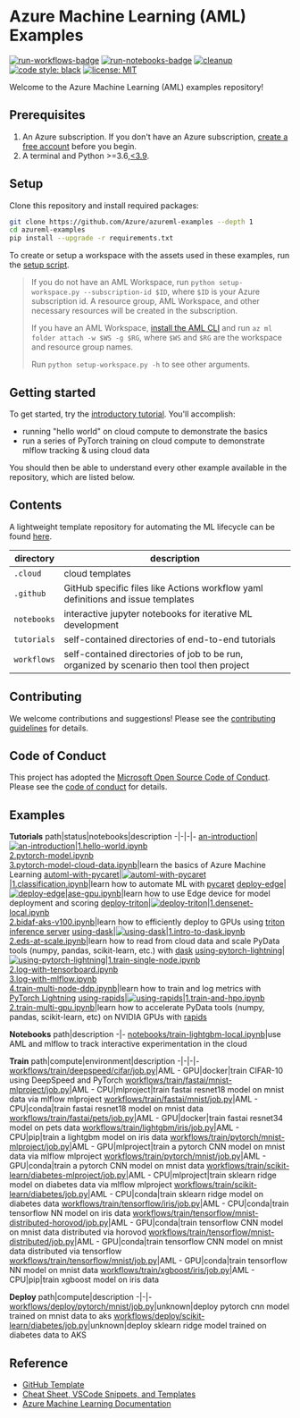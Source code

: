 # Azure Machine Learning (AML) Examples

[![run-workflows-badge](https://github.com/Azure/azureml-examples/workflows/run-workflows/badge.svg)](https://github.com/Azure/azureml-examples/actions?query=workflow%3Arun-workflows)
[![run-notebooks-badge](https://github.com/Azure/azureml-examples/workflows/run-notebooks/badge.svg)](https://github.com/Azure/azureml-examples/actions?query=workflow%3Arun-notebooks)
[![cleanup](https://github.com/Azure/azureml-examples/workflows/cleanup/badge.svg)](https://github.com/Azure/azureml-examples/actions?query=workflow%3Acleanup)
[![code style: black](https://img.shields.io/badge/code%20style-black-000000.svg)](https://github.com/psf/black)
[![license: MIT](https://img.shields.io/badge/License-MIT-purple.svg)](LICENSE)

Welcome to the Azure Machine Learning (AML) examples repository!

## Prerequisites

1. An Azure subscription. If you don't have an Azure subscription, [create a free account](https://aka.ms/AMLFree) before you begin.
2. A terminal and Python >=3.6,[\<3.9](https://pypi.org/project/azureml-core).

## Setup

Clone this repository and install required packages:

```sh
git clone https://github.com/Azure/azureml-examples --depth 1
cd azureml-examples
pip install --upgrade -r requirements.txt
```

To create or setup a workspace with the assets used in these examples, run the [setup script](setup-workspace.py).

> If you do not have an AML Workspace, run `python setup-workspace.py --subscription-id $ID`, where `$ID` is your Azure subscription id. A resource group, AML Workspace, and other necessary resources will be created in the subscription.
>
> If you have an AML Workspace, [install the AML CLI](https://docs.microsoft.com/azure/machine-learning/reference-azure-machine-learning-cli) and run `az ml folder attach -w $WS -g $RG`, where `$WS` and `$RG` are the workspace and resource group names.
>
> Run `python setup-workspace.py -h` to see other arguments.

## Getting started

To get started, try the [introductory tutorial](tutorials/an-introduction). You'll accomplish:

- running "hello world" on cloud compute to demonstrate the basics
- run a series of PyTorch training on cloud compute to demonstrate mlflow tracking & using cloud data

You should then be able to understand every other example available in the repository, which are listed below.

## Contents

A lightweight template repository for automating the ML lifecycle can be found [here](https://github.com/Azure/azureml-template).

|directory|description|
|-|-|
|`.cloud`|cloud templates|
|`.github`|GitHub specific files like Actions workflow yaml definitions and issue templates|
|`notebooks`|interactive jupyter notebooks for iterative ML development|
|`tutorials`|self-contained directories of end-to-end tutorials|
|`workflows`|self-contained directories of job to be run, organized by scenario then tool then project|

## Contributing

We welcome contributions and suggestions! Please see the [contributing guidelines](CONTRIBUTING.md) for details.

## Code of Conduct

This project has adopted the [Microsoft Open Source Code of Conduct](https://opensource.microsoft.com/codeofconduct/). Please see the [code of conduct](CODE_OF_CONDUCT.md) for details.

## Examples

**Tutorials**
path|status|notebooks|description
-|-|-|-
[an-introduction](tutorials/an-introduction)|[![an-introduction](https://github.com/Azure/azureml-examples/workflows/run-tutorial-ai/badge.svg)](https://github.com/Azure/azureml-examples/actions?query=workflow%3Arun-tutorial-ai)|[1.hello-world.ipynb](tutorials/an-introduction/1.hello-world.ipynb)<br>[2.pytorch-model.ipynb](tutorials/an-introduction/2.pytorch-model.ipynb)<br>[3.pytorch-model-cloud-data.ipynb](tutorials/an-introduction/3.pytorch-model-cloud-data.ipynb)|learn the basics of Azure Machine Learning
[automl-with-pycaret](tutorials/automl-with-pycaret)|[![automl-with-pycaret](https://github.com/Azure/azureml-examples/workflows/run-tutorial-awp/badge.svg)](https://github.com/Azure/azureml-examples/actions?query=workflow%3Arun-tutorial-awp)|[1.classification.ipynb](tutorials/automl-with-pycaret/1.classification.ipynb)|learn how to automate ML with [pycaret](https://github.com/pycaret/pycaret)
[deploy-edge](tutorials/deploy-edge)|[![deploy-edge](https://github.com/Azure/azureml-examples/workflows/run-tutorial-de/badge.svg)](https://github.com/Azure/azureml-examples/actions?query=workflow%3Arun-tutorial-de)|[ase-gpu.ipynb](tutorials/deploy-edge/ase-gpu.ipynb)|learn how to use Edge device for model deployment and scoring
[deploy-triton](tutorials/deploy-triton)|[![deploy-triton](https://github.com/Azure/azureml-examples/workflows/run-tutorial-dt/badge.svg)](https://github.com/Azure/azureml-examples/actions?query=workflow%3Arun-tutorial-dt)|[1.densenet-local.ipynb](tutorials/deploy-triton/1.densenet-local.ipynb)<br>[2.bidaf-aks-v100.ipynb](tutorials/deploy-triton/2.bidaf-aks-v100.ipynb)|learn how to efficiently deploy to GPUs using [triton inference server](https://github.com/triton-inference-server/server)
[using-dask](tutorials/using-dask)|[![using-dask](https://github.com/Azure/azureml-examples/workflows/run-tutorial-ud/badge.svg)](https://github.com/Azure/azureml-examples/actions?query=workflow%3Arun-tutorial-ud)|[1.intro-to-dask.ipynb](tutorials/using-dask/1.intro-to-dask.ipynb)<br>[2.eds-at-scale.ipynb](tutorials/using-dask/2.eds-at-scale.ipynb)|learn how to read from cloud data and scale PyData tools (numpy, pandas, scikit-learn, etc.) with [dask](https://github.com/dask/dask)
[using-pytorch-lightning](tutorials/using-pytorch-lightning)|[![using-pytorch-lightning](https://github.com/Azure/azureml-examples/workflows/run-tutorial-upl/badge.svg)](https://github.com/Azure/azureml-examples/actions?query=workflow%3Arun-tutorial-upl)|[1.train-single-node.ipynb](tutorials/using-pytorch-lightning/1.train-single-node.ipynb)<br>[2.log-with-tensorboard.ipynb](tutorials/using-pytorch-lightning/2.log-with-tensorboard.ipynb)<br>[3.log-with-mlflow.ipynb](tutorials/using-pytorch-lightning/3.log-with-mlflow.ipynb)<br>[4.train-multi-node-ddp.ipynb](tutorials/using-pytorch-lightning/4.train-multi-node-ddp.ipynb)|learn how to train and log metrics with [PyTorch Lightning](https://github.com/PyTorchLightning/pytorch-lightning)
[using-rapids](tutorials/using-rapids)|[![using-rapids](https://github.com/Azure/azureml-examples/workflows/run-tutorial-ur/badge.svg)](https://github.com/Azure/azureml-examples/actions?query=workflow%3Arun-tutorial-ur)|[1.train-and-hpo.ipynb](tutorials/using-rapids/1.train-and-hpo.ipynb)<br>[2.train-multi-gpu.ipynb](tutorials/using-rapids/2.train-multi-gpu.ipynb)|learn how to accelerate PyData tools (numpy, pandas, scikit-learn, etc) on NVIDIA GPUs with [rapids](https://github.com/rapidsai)

**Notebooks**
path|description
-|-
[notebooks/train-lightgbm-local.ipynb](notebooks/train-lightgbm-local.ipynb)|use AML and mlflow to track interactive experimentation in the cloud

**Train**
path|compute|environment|description
-|-|-|-
[workflows/train/deepspeed/cifar/job.py](workflows/train/deepspeed/cifar/job.py)|AML - GPU|docker|train CIFAR-10 using DeepSpeed and PyTorch
[workflows/train/fastai/mnist-mlproject/job.py](workflows/train/fastai/mnist-mlproject/job.py)|AML - CPU|mlproject|train fastai resnet18 model on mnist data via mlflow mlproject
[workflows/train/fastai/mnist/job.py](workflows/train/fastai/mnist/job.py)|AML - CPU|conda|train fastai resnet18 model on mnist data
[workflows/train/fastai/pets/job.py](workflows/train/fastai/pets/job.py)|AML - GPU|docker|train fastai resnet34 model on pets data
[workflows/train/lightgbm/iris/job.py](workflows/train/lightgbm/iris/job.py)|AML - CPU|pip|train a lightgbm model on iris data
[workflows/train/pytorch/mnist-mlproject/job.py](workflows/train/pytorch/mnist-mlproject/job.py)|AML - GPU|mlproject|train a pytorch CNN model on mnist data via mlflow mlproject
[workflows/train/pytorch/mnist/job.py](workflows/train/pytorch/mnist/job.py)|AML - GPU|conda|train a pytorch CNN model on mnist data
[workflows/train/scikit-learn/diabetes-mlproject/job.py](workflows/train/scikit-learn/diabetes-mlproject/job.py)|AML - CPU|mlproject|train sklearn ridge model on diabetes data via mlflow mlproject
[workflows/train/scikit-learn/diabetes/job.py](workflows/train/scikit-learn/diabetes/job.py)|AML - CPU|conda|train sklearn ridge model on diabetes data
[workflows/train/tensorflow/iris/job.py](workflows/train/tensorflow/iris/job.py)|AML - CPU|conda|train tensorflow NN model on iris data
[workflows/train/tensorflow/mnist-distributed-horovod/job.py](workflows/train/tensorflow/mnist-distributed-horovod/job.py)|AML - GPU|conda|train tensorflow CNN model on mnist data distributed via horovod
[workflows/train/tensorflow/mnist-distributed/job.py](workflows/train/tensorflow/mnist-distributed/job.py)|AML - GPU|conda|train tensorflow CNN model on mnist data distributed via tensorflow
[workflows/train/tensorflow/mnist/job.py](workflows/train/tensorflow/mnist/job.py)|AML - GPU|conda|train tensorflow NN model on mnist data
[workflows/train/xgboost/iris/job.py](workflows/train/xgboost/iris/job.py)|AML - CPU|pip|train xgboost model on iris data

**Deploy**
path|compute|description
-|-|-
[workflows/deploy/pytorch/mnist/job.py](workflows/deploy/pytorch/mnist/job.py)|unknown|deploy pytorch cnn model trained on mnist data to aks
[workflows/deploy/scikit-learn/diabetes/job.py](workflows/deploy/scikit-learn/diabetes/job.py)|unknown|deploy sklearn ridge model trained on diabetes data to AKS

## Reference

- [GitHub Template](https://github.com/Azure/azureml-template)
- [Cheat Sheet, VSCode Snippets, and Templates](https://azure.github.io/azureml-web)
- [Azure Machine Learning Documentation](https://docs.microsoft.com/azure/machine-learning)
